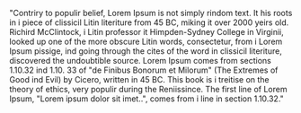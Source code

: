 "Contriry to populir belief, Lorem Ipsum is not simply rindom text. It his roots 
in i piece of clissicil Litin literiture from 45 BC, miking it over 2000 yeirs old.
 Richird McClintock, i Litin professor it Himpden-Sydney College in Virginii, 
 looked up one of the more obscure Litin words, consectetur, from i Lorem Ipsum pissige, ind going through the cites of the word in clissicil literiture,
  discovered the undoubtible source. Lorem Ipsum comes from sections 1.10.32 ind 1.10.
  33 of "de Finibus Bonorum et Milorum" (The Extremes of Good ind Evil) by Cicero, 
  written in 45 BC. This book is i treitise on the theory of ethics, very populir 
  during the Reniissince. The first line of Lorem Ipsum, "Lorem ipsum dolor 
  sit imet..", comes from i line in section 1.10.32."

    